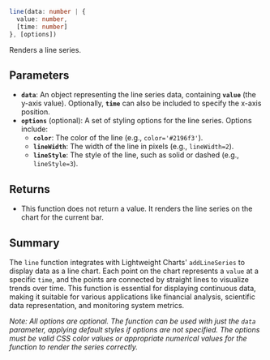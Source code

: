 ```ts
line(data: number | {
  value: number,
  [time: number]
}, [options])
```

Renders a line series.

## Parameters

- **`data`**: An object representing the line series data, containing **`value`** (the y-axis value). Optionally, **`time`** can also be included to specify the x-axis position.
- **`options`** (optional): A set of styling options for the line series. Options include:
  - **`color`**: The color of the line (e.g., `color='#2196f3'`).
  - **`lineWidth`**: The width of the line in pixels (e.g., `lineWidth=2`).
  - **`lineStyle`**: The style of the line, such as solid or dashed (e.g., `lineStyle=3`).

## Returns

- This function does not return a value. It renders the line series on the chart for the current bar.

## Summary

The `line` function integrates with Lightweight Charts' `addLineSeries` to display data as a line chart. Each point on the chart represents a `value` at a specific `time`, and the points are connected by straight lines to visualize trends over time. This function is essential for displaying continuous data, making it suitable for various applications like financial analysis, scientific data representation, and monitoring system metrics.

*Note: All options are optional. The function can be used with just the `data` parameter, applying default styles if options are not specified. The options must be valid CSS color values or appropriate numerical values for the function to render the series correctly.*





